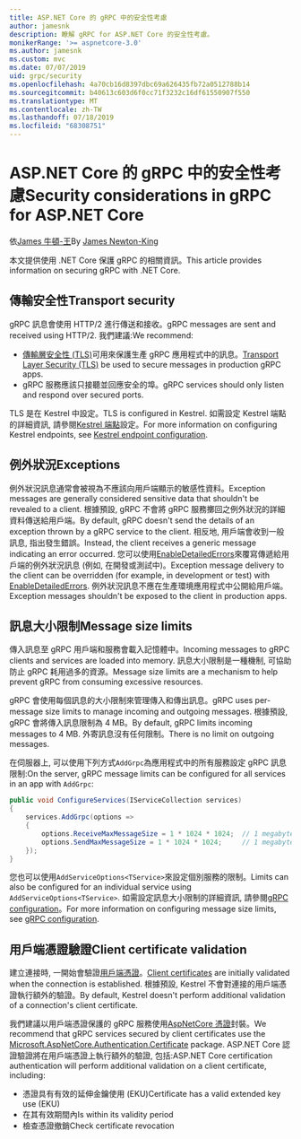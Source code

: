 ```yaml
---
title: ASP.NET Core 的 gRPC 中的安全性考慮
author: jamesnk
description: 瞭解 gRPC for ASP.NET Core 的安全性考慮。
monikerRange: '>= aspnetcore-3.0'
ms.author: jamesnk
ms.custom: mvc
ms.date: 07/07/2019
uid: grpc/security
ms.openlocfilehash: 4a70cb16d8397dbc69a626435fb72a0512788b14
ms.sourcegitcommit: b40613c603d6f0cc71f3232c16df61550907f550
ms.translationtype: MT
ms.contentlocale: zh-TW
ms.lasthandoff: 07/18/2019
ms.locfileid: "68308751"
---
```

# <a name="security-considerations-in-grpc-for-aspnet-core"></a><span data-ttu-id="93674-103">ASP.NET Core 的 gRPC 中的安全性考慮</span><span class="sxs-lookup"><span data-stu-id="93674-103">Security considerations in gRPC for ASP.NET Core</span></span>

<span data-ttu-id="93674-104">依[James 牛頓-王](https://twitter.com/jamesnk)</span><span class="sxs-lookup"><span data-stu-id="93674-104">By [James Newton-King](https://twitter.com/jamesnk)</span></span>

<span data-ttu-id="93674-105">本文提供使用 .NET Core 保護 gRPC 的相關資訊。</span><span class="sxs-lookup"><span data-stu-id="93674-105">This article provides information on securing gRPC with .NET Core.</span></span>

## <a name="transport-security"></a><span data-ttu-id="93674-106">傳輸安全性</span><span class="sxs-lookup"><span data-stu-id="93674-106">Transport security</span></span>

<span data-ttu-id="93674-107">gRPC 訊息會使用 HTTP/2 進行傳送和接收。</span><span class="sxs-lookup"><span data-stu-id="93674-107">gRPC messages are sent and received using HTTP/2.</span></span> <span data-ttu-id="93674-108">我們建議:</span><span class="sxs-lookup"><span data-stu-id="93674-108">We recommend:</span></span>

* <span data-ttu-id="93674-109">[傳輸層安全性 (TLS)](https://tools.ietf.org/html/rfc5246)可用來保護生產 gRPC 應用程式中的訊息。</span><span class="sxs-lookup"><span data-stu-id="93674-109">[Transport Layer Security (TLS)](https://tools.ietf.org/html/rfc5246) be used to secure messages in production gRPC apps.</span></span>
* <span data-ttu-id="93674-110">gRPC 服務應該只接聽並回應安全的埠。</span><span class="sxs-lookup"><span data-stu-id="93674-110">gRPC services should only listen and respond over secured ports.</span></span>

<span data-ttu-id="93674-111">TLS 是在 Kestrel 中設定。</span><span class="sxs-lookup"><span data-stu-id="93674-111">TLS is configured in Kestrel.</span></span> <span data-ttu-id="93674-112">如需設定 Kestrel 端點的詳細資訊, 請參閱[Kestrel 端點](xref:fundamentals/servers/kestrel#endpoint-configuration)設定。</span><span class="sxs-lookup"><span data-stu-id="93674-112">For more information on configuring Kestrel endpoints, see [Kestrel endpoint configuration](xref:fundamentals/servers/kestrel#endpoint-configuration).</span></span>

## <a name="exceptions"></a><span data-ttu-id="93674-113">例外狀況</span><span class="sxs-lookup"><span data-stu-id="93674-113">Exceptions</span></span>

<span data-ttu-id="93674-114">例外狀況訊息通常會被視為不應該向用戶端顯示的敏感性資料。</span><span class="sxs-lookup"><span data-stu-id="93674-114">Exception messages are generally considered sensitive data that shouldn't be revealed to a client.</span></span> <span data-ttu-id="93674-115">根據預設, gRPC 不會將 gRPC 服務擲回之例外狀況的詳細資料傳送給用戶端。</span><span class="sxs-lookup"><span data-stu-id="93674-115">By default, gRPC doesn't send the details of an exception thrown by a gRPC service to the client.</span></span> <span data-ttu-id="93674-116">相反地, 用戶端會收到一般訊息, 指出發生錯誤。</span><span class="sxs-lookup"><span data-stu-id="93674-116">Instead, the client receives a generic message indicating an error occurred.</span></span> <span data-ttu-id="93674-117">您可以使用[EnableDetailedErrors](xref:grpc/configuration#configure-services-options)來覆寫傳遞給用戶端的例外狀況訊息 (例如, 在開發或測試中)。</span><span class="sxs-lookup"><span data-stu-id="93674-117">Exception message delivery to the client can be overridden (for example, in development or test) with [EnableDetailedErrors](xref:grpc/configuration#configure-services-options).</span></span> <span data-ttu-id="93674-118">例外狀況訊息不應在生產環境應用程式中公開給用戶端。</span><span class="sxs-lookup"><span data-stu-id="93674-118">Exception messages shouldn't be exposed to the client in production apps.</span></span>

## <a name="message-size-limits"></a><span data-ttu-id="93674-119">訊息大小限制</span><span class="sxs-lookup"><span data-stu-id="93674-119">Message size limits</span></span>

<span data-ttu-id="93674-120">傳入訊息至 gRPC 用戶端和服務會載入記憶體中。</span><span class="sxs-lookup"><span data-stu-id="93674-120">Incoming messages to gRPC clients and services are loaded into memory.</span></span> <span data-ttu-id="93674-121">訊息大小限制是一種機制, 可協助防止 gRPC 耗用過多的資源。</span><span class="sxs-lookup"><span data-stu-id="93674-121">Message size limits are a mechanism to help prevent gRPC from consuming excessive resources.</span></span>

<span data-ttu-id="93674-122">gRPC 會使用每個訊息的大小限制來管理傳入和傳出訊息。</span><span class="sxs-lookup"><span data-stu-id="93674-122">gRPC uses per-message size limits to manage incoming and outgoing messages.</span></span> <span data-ttu-id="93674-123">根據預設, gRPC 會將傳入訊息限制為 4 MB。</span><span class="sxs-lookup"><span data-stu-id="93674-123">By default, gRPC limits incoming messages to 4 MB.</span></span> <span data-ttu-id="93674-124">外寄訊息沒有任何限制。</span><span class="sxs-lookup"><span data-stu-id="93674-124">There is no limit on outgoing messages.</span></span>

<span data-ttu-id="93674-125">在伺服器上, 可以使用下列方式`AddGrpc`為應用程式中的所有服務設定 gRPC 訊息限制:</span><span class="sxs-lookup"><span data-stu-id="93674-125">On the server, gRPC message limits can be configured for all services in an app with `AddGrpc`:</span></span>

```csharp
public void ConfigureServices(IServiceCollection services)
{
    services.AddGrpc(options =>
    {
        options.ReceiveMaxMessageSize = 1 * 1024 * 1024;  // 1 megabyte
        options.SendMaxMessageSize = 1 * 1024 * 1024;     // 1 megabyte
    });
}
```

<span data-ttu-id="93674-126">您也可以使用`AddServiceOptions<TService>`來設定個別服務的限制。</span><span class="sxs-lookup"><span data-stu-id="93674-126">Limits can also be configured for an individual service using `AddServiceOptions<TService>`.</span></span> <span data-ttu-id="93674-127">如需設定訊息大小限制的詳細資訊, 請參閱[gRPC configuration](xref:grpc/configuration)。</span><span class="sxs-lookup"><span data-stu-id="93674-127">For more information on configuring message size limits, see [gRPC configuration](xref:grpc/configuration).</span></span>

## <a name="client-certificate-validation"></a><span data-ttu-id="93674-128">用戶端憑證驗證</span><span class="sxs-lookup"><span data-stu-id="93674-128">Client certificate validation</span></span>

<span data-ttu-id="93674-129">建立連接時, 一開始會驗證[用戶端憑證](https://tools.ietf.org/html/rfc5246#section-7.4.4)。</span><span class="sxs-lookup"><span data-stu-id="93674-129">[Client certificates](https://tools.ietf.org/html/rfc5246#section-7.4.4) are initially validated when the connection is established.</span></span> <span data-ttu-id="93674-130">根據預設, Kestrel 不會對連接的用戶端憑證執行額外的驗證。</span><span class="sxs-lookup"><span data-stu-id="93674-130">By default, Kestrel doesn't perform additional validation of a connection's client certificate.</span></span>

<span data-ttu-id="93674-131">我們建議以用戶端憑證保護的 gRPC 服務使用[AspNetCore 憑證](xref:security/authentication/certauth)封裝。</span><span class="sxs-lookup"><span data-stu-id="93674-131">We recommend that gRPC services secured by client certificates use the [Microsoft.AspNetCore.Authentication.Certificate](xref:security/authentication/certauth) package.</span></span> <span data-ttu-id="93674-132">ASP.NET Core 認證驗證將在用戶端憑證上執行額外的驗證, 包括:</span><span class="sxs-lookup"><span data-stu-id="93674-132">ASP.NET Core certification authentication will perform additional validation on a client certificate, including:</span></span>

* <span data-ttu-id="93674-133">憑證具有有效的延伸金鑰使用 (EKU)</span><span class="sxs-lookup"><span data-stu-id="93674-133">Certificate has a valid extended key use (EKU)</span></span>
* <span data-ttu-id="93674-134">在其有效期間內</span><span class="sxs-lookup"><span data-stu-id="93674-134">Is within its validity period</span></span>
* <span data-ttu-id="93674-135">檢查憑證撤銷</span><span class="sxs-lookup"><span data-stu-id="93674-135">Check certificate revocation</span></span>

